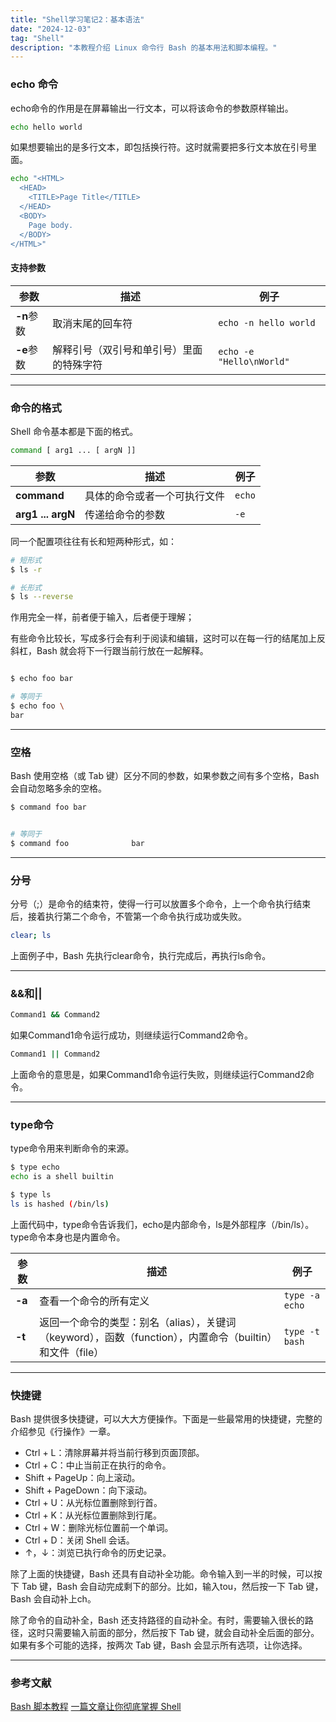 ```yaml
---
title: "Shell学习笔记2：基本语法"
date: "2024-12-03"
tag: "Shell"
description: "本教程介绍 Linux 命令行 Bash 的基本用法和脚本编程。"
---
```


### echo 命令

echo命令的作用是在屏幕输出一行文本，可以将该命令的参数原样输出。
```bash
echo hello world
```

如果想要输出的是多行文本，即包括换行符。这时就需要把多行文本放在引号里面。
```bash
echo "<HTML>
  <HEAD>
    <TITLE>Page Title</TITLE>
  </HEAD>
  <BODY>
    Page body.
  </BODY>
</HTML>"
```

#### 支持参数

| 参数    | 描述     | 例子                       |
| ------- | ---------------- | -------------------------- |
| **-n**参数    | 取消末尾的回车符    | `echo -n hello world`             |
| **-e**参数 | 解释引号（双引号和单引号）里面的特殊字符 | `echo -e "Hello\nWorld"` |

---
### 命令的格式

Shell 命令基本都是下面的格式。
```bash
command [ arg1 ... [ argN ]]
```
| 参数    | 描述     | 例子                       |
| ------- | ---------------- | -------------------------- |
| **command**   | 具体的命令或者一个可执行文件    | `echo`             |
| **arg1 ... argN** | 传递给命令的参数 | `-e` |

同一个配置项往往有长和短两种形式，如：
```bash
# 短形式
$ ls -r

# 长形式
$ ls --reverse
```
作用完全一样，前者便于输入，后者便于理解；

有些命令比较长，写成多行会有利于阅读和编辑，这时可以在每一行的结尾加上反斜杠，Bash 就会将下一行跟当前行放在一起解释。
```bash

$ echo foo bar

# 等同于
$ echo foo \
bar
```

---
### 空格
Bash 使用空格（或 Tab 键）区分不同的参数，如果参数之间有多个空格，Bash 会自动忽略多余的空格。
```bash
$ command foo bar


# 等同于
$ command foo              bar
```

---
### 分号
分号（;）是命令的结束符，使得一行可以放置多个命令，上一个命令执行结束后，接着执行第二个命令，不管第一个命令执行成功或失败。

```bash
clear; ls
```
上面例子中，Bash 先执行clear命令，执行完成后，再执行ls命令。

---
### &&和||
```bash
Command1 && Command2
```
如果Command1命令运行成功，则继续运行Command2命令。
```bash
Command1 || Command2
```
上面命令的意思是，如果Command1命令运行失败，则继续运行Command2命令。



---
### type命令
type命令用来判断命令的来源。
```bash
$ type echo
echo is a shell builtin

$ type ls
ls is hashed (/bin/ls)
```
上面代码中，type命令告诉我们，echo是内部命令，ls是外部程序（/bin/ls）。
type命令本身也是内置命令。

| 参数    | 描述     | 例子                       |
| ------- | ---------------- | -------------------------- |
| **-a**   | 查看一个命令的所有定义    | `type -a echo`             |
| **-t** | 返回一个命令的类型：别名（alias），关键词（keyword），函数（function），内置命令（builtin）和文件（file） | `type -t bash` |




---
### 快捷键
Bash 提供很多快捷键，可以大大方便操作。下面是一些最常用的快捷键，完整的介绍参见《行操作》一章。

- Ctrl + L：清除屏幕并将当前行移到页面顶部。
- Ctrl + C：中止当前正在执行的命令。
- Shift + PageUp：向上滚动。
- Shift + PageDown：向下滚动。
- Ctrl + U：从光标位置删除到行首。
- Ctrl + K：从光标位置删除到行尾。
- Ctrl + W：删除光标位置前一个单词。
- Ctrl + D：关闭 Shell 会话。
- ↑，↓：浏览已执行命令的历史记录。

除了上面的快捷键，Bash 还具有自动补全功能。命令输入到一半的时候，可以按下 Tab 键，Bash 会自动完成剩下的部分。比如，输入tou，然后按一下 Tab 键，Bash 会自动补上ch。

除了命令的自动补全，Bash 还支持路径的自动补全。有时，需要输入很长的路径，这时只需要输入前面的部分，然后按下 Tab 键，就会自动补全后面的部分。如果有多个可能的选择，按两次 Tab 键，Bash 会显示所有选项，让你选择。

---
### 参考文献

[Bash 脚本教程](https://wangdoc.com/bash/)
[一篇文章让你彻底掌握 Shell](https://mp.weixin.qq.com/s/GmSqHJiBToncvcpFAJUZbw)
